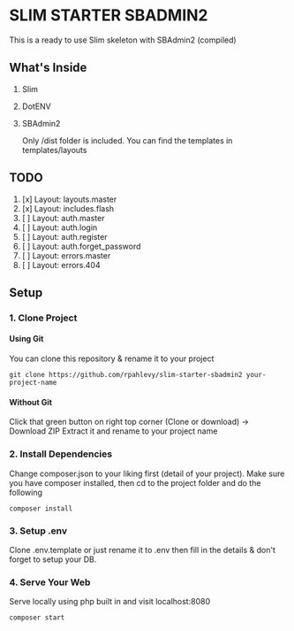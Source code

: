 # SLIM STARTER SBADMIN2

This is a ready to use Slim skeleton with SBAdmin2 (compiled)

## What's Inside

1. Slim
2. DotENV
3. SBAdmin2

    Only /dist folder is included. You can find the templates in templates/layouts

## TODO

1. [x] Layout: layouts.master
2. [x] Layout: includes.flash
3. [ ] Layout: auth.master
4. [ ] Layout: auth.login
5. [ ] Layout: auth.register
6. [ ] Layout: auth.forget_password
7. [ ] Layout: errors.master
8. [ ] Layout: errors.404

## Setup

### 1. Clone Project

#### Using Git

You can clone this repository & rename it to your project

````
git clone https://github.com/rpahlevy/slim-starter-sbadmin2 your-project-name
````

#### Without Git

Click that green button on right top corner (Clone or download) -> Download ZIP
Extract it and rename to your project name

### 2. Install Dependencies

Change composer.json to your liking first (detail of your project). Make sure you have composer installed, then cd to the project folder and do the following

````
composer install
````

### 3. Setup .env

Clone .env.template or just rename it to .env then fill in the details & don't forget to setup your DB.

### 4. Serve Your Web

Serve locally using php built in and visit localhost:8080

````
composer start
````